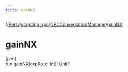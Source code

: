 ```yaml
---
title: gainNX
---
```

//[Perry](../../../index.html)/[scripting.npc](../index.html)/[NPCConversationManager](index.html)/[gainNX](gain-n-x.html)



# gainNX



[jvm]\
fun [gainNX](gain-n-x.html)(expRate: [Int](https://kotlinlang.org/api/latest/jvm/stdlib/kotlin/-int/index.html)): [Unit](https://kotlinlang.org/api/latest/jvm/stdlib/kotlin/-unit/index.html)?




